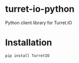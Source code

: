 turret-io-python
================

Python client library for Turret.IO

Installation
================

`pip install TurretIO`
